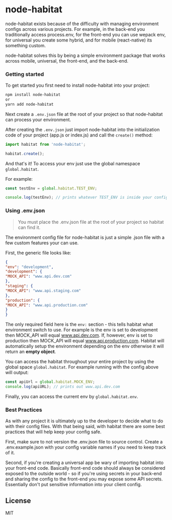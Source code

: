 # node-habitat

node-habitat exists because of the difficulty with managing environment configs across various projects. For example, in the back-end you traditionally access process.env, for the front-end you can use wepack env, for universal you create some hybrid, and for mobile (react-native) its something custom.

node-habitat solves this by being a simple environment package that works across mobile, universal, the front-end, and the back-end.

### Getting started

To get started you first need to install node-habitat into your project:

```bash
npm install node-habitat
or
yarn add node-habitat
```

Next create a `.env.json` file at the root of your project so that node-habitat can process your environment.

After creating the `.env.json` just import node-habitat into the initialization code of your project (app.js or index.js) and call the ```create()``` method:

```javascript
import habitat from 'node-habitat';

habitat.create();
```

And that's it! To access your env just use the global namespace ```global.habitat```.

For example:

```javascript
const testEnv = global.habitat.TEST_ENV;

console.log(testEnv); // prints whatever TEST_ENV is inside your config file.
```

### Using .env.json

> You must place the .env.json file at the root of your project so habitat can find it.

The environment config file for node-habitat is just a simple .json file with a few custom features your can use.

First, the generic file looks like:

```json
{
"env": "development",
"development": {
"MOCK_API": "www.api.dev.com"
},
"staging": {
"MOCK_API": "www.api.staging.com"
},
"production": {
"MOCK_API": "www.api.production.com"
}
}
```

The only required field here is the ```env:``` section - this tells habitat what environment switch to use. For example is the env is set to development then MOCK_API will equal www.api.dev.com. If, however, env is set to production then MOCK_API will equal www.api.production.com. Habitat will automatically setup the environment depending on the env otherwise it will return an **empty object**.

You can access the habitat throughout your entire project by using the global space ```global.habitat```. For example running with the config above will output:

```javascript
const apiUrl = global.habitat.MOCK_ENV;
console.log(apiURL); // prints out www.api.dev.com
```

Finally, you can access the current env by ```global.habitat.env```.

### Best Practices

As with any project it is ultimately up to the developer to decide what to do with their config files. With that being said, with habitat there are some best practices that will help keep your config safe.

First, make sure to not version the .env.json file to source control. Create a .env.example.json with your config variable names if you need to keep track of it.

Second, if you're creating a universal app be wary of importing habitat into your front-end code. Basically front-end code should always be considered exposed to the outside world - so if you're using secrets in your back-end and sharing the config to the front-end you may expose some API secrets. Essentially don't put sensitive information into your client config.


License
----

MIT

